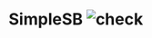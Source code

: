 # SimpleSB ![check](https://github.com/ziqian2000/acmdb20-518030910432/actions/workflows/check.yml/badge.svg)


